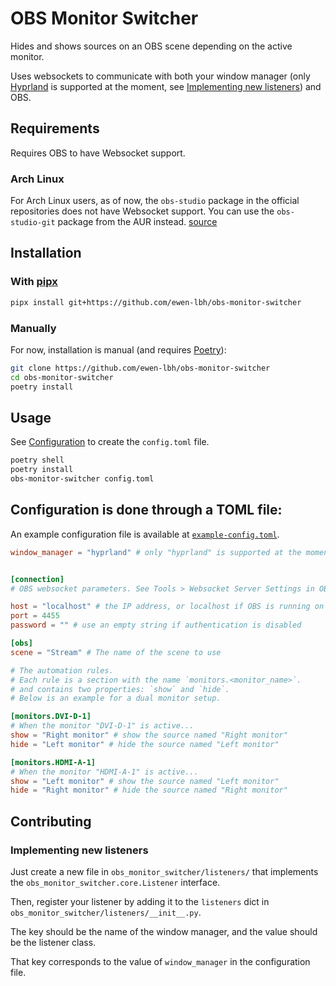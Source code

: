 # OBS Monitor Switcher

Hides and shows sources on an OBS scene depending on the active monitor.

Uses websockets to communicate with both your window manager (only [Hyprland](https://hyprland.org) is supported at the moment, see [Implementing new listeners](#implementing-new-listeners)) and OBS.

## Requirements

Requires OBS to have Websocket support. 

### Arch Linux

For Arch Linux users, as of now, the `obs-studio` package in the official repositories does not have Websocket support. You can use the `obs-studio-git` package from the AUR instead. [source](https://wiki.archlinux.org/title/Open_Broadcaster_Software#Global_shortcuts_in_KDE_not_working)

## Installation

### With [pipx](https://pipx.pypa.io/)

```bash
pipx install git+https://github.com/ewen-lbh/obs-monitor-switcher
```

### Manually

For now, installation is manual (and requires [Poetry](https://python-poetry.org/)):

```bash
git clone https://github.com/ewen-lbh/obs-monitor-switcher
cd obs-monitor-switcher
poetry install
```

## Usage

See [Configuration](#configuration) to create the `config.toml` file.

```bash
poetry shell
poetry install
obs-monitor-switcher config.toml
```

## Configuration is done through a TOML file:

An example configuration file is available at [`example-config.toml`](./example-config.toml).

```toml
window_manager = "hyprland" # only "hyprland" is supported at the moment


[connection]
# OBS websocket parameters. See Tools > Websocket Server Settings in OBS

host = "localhost" # the IP address, or localhost if OBS is running on the same machine
port = 4455
password = "" # use an empty string if authentication is disabled

[obs]
scene = "Stream" # The name of the scene to use

# The automation rules.
# Each rule is a section with the name `monitors.<monitor_name>`.
# and contains two properties: `show` and `hide`.
# Below is an example for a dual monitor setup.

[monitors.DVI-D-1]
# When the monitor "DVI-D-1" is active...
show = "Right monitor" # show the source named "Right monitor"
hide = "Left monitor" # hide the source named "Left monitor"

[monitors.HDMI-A-1]
# When the monitor "HDMI-A-1" is active...
show = "Left monitor" # show the source named "Left monitor"
hide = "Right monitor" # hide the source named "Right monitor"
```

## Contributing

### Implementing new listeners

Just create a new file in `obs_monitor_switcher/listeners/` that implements the `obs_monitor_switcher.core.Listener` interface.

Then, register your listener by adding it to the `listeners` dict in `obs_monitor_switcher/listeners/__init__.py`.

The key should be the name of the window manager, and the value should be the listener class.

That key corresponds to the value of `window_manager` in the configuration file.
